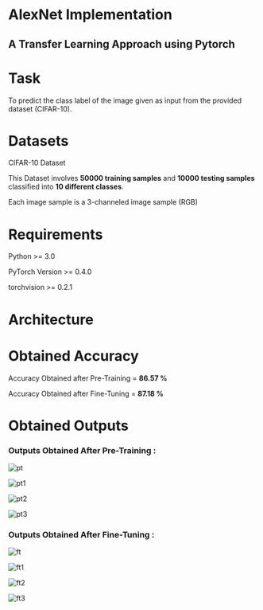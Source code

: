 # AlexNet Implementation 
## A Transfer Learning Approach using Pytorch

# Task
To predict the class label of the image given as input from the provided dataset (CIFAR-10).

# Datasets
CIFAR-10 Dataset

This Dataset involves **50000 training samples** and **10000 testing samples** classified into **10 different classes**.

Each image sample is a 3-channeled image sample (RGB)

# Requirements
Python >= 3.0

PyTorch Version >= 0.4.0

torchvision >= 0.2.1

# Architecture

# Obtained Accuracy
Accuracy Obtained after Pre-Training = **86.57 %**

Accuracy Obtained after Fine-Tuning = **87.18 %**

# Obtained Outputs
### **Outputs Obtained After Pre-Training :**

![pt](https://user-images.githubusercontent.com/67636257/124396219-d4e15e00-dd25-11eb-9ada-3f75543d2914.png)

![pt1](https://user-images.githubusercontent.com/67636257/124396221-d579f480-dd25-11eb-9323-20c6029a456a.png)

![pt2](https://user-images.githubusercontent.com/67636257/124396207-d01caa00-dd25-11eb-9f04-b75c4a378a97.png)

![pt3](https://user-images.githubusercontent.com/67636257/124396210-d1e66d80-dd25-11eb-9de7-87d47b32e9d9.png)

### **Outputs Obtained After Fine-Tuning :**

![ft](https://user-images.githubusercontent.com/67636257/124396211-d27f0400-dd25-11eb-9b54-0b7409357c1b.png)

![ft1](https://user-images.githubusercontent.com/67636257/124396213-d27f0400-dd25-11eb-9356-b234831be933.png)

![ft2](https://user-images.githubusercontent.com/67636257/124396215-d3b03100-dd25-11eb-9694-fe3c3eed9ff9.png)

![ft3](https://user-images.githubusercontent.com/67636257/124396217-d448c780-dd25-11eb-9069-14b1be6d5a23.png)

